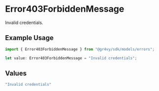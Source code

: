 # Error403ForbiddenMessage

Invalid credentials.

## Example Usage

```typescript
import { Error403ForbiddenMessage } from "@gr4vy/sdk/models/errors";

let value: Error403ForbiddenMessage = "Invalid credentials";
```

## Values

```typescript
"Invalid credentials"
```